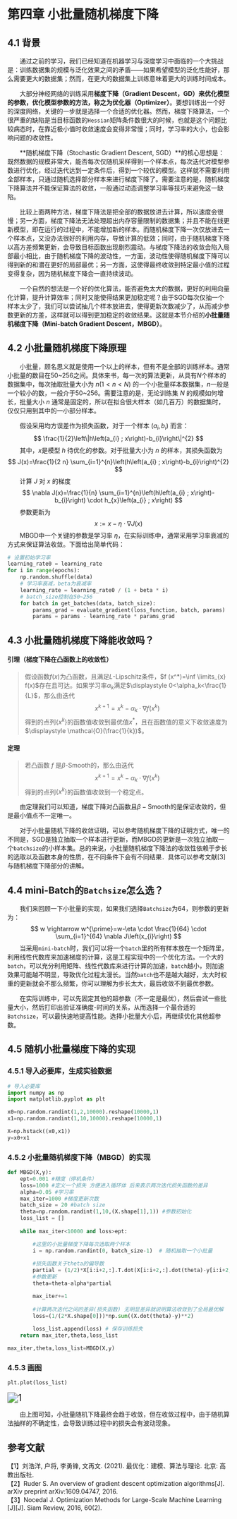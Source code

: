 # 第四章 小批量随机梯度下降

## 4.1 背景

&emsp;&emsp;通过之前的学习，我们已经知道在机器学习与深度学习中面临的一个大挑战是：训练数据集的规模与泛化效果之间的矛盾——如果希望模型的泛化性能好，那么需要更大的数据集；然而，在更大的数据集上训练意味着更大的训练时间成本。

&emsp;&emsp;大部分神经网络的训练采用**梯度下降（Gradient Descent，GD）**来优化模型的参数，优化模型参数的方法，称之为**优化器（Optimizer）**。要想训练出一个好的深度网络，关键的一步就是选择一个合适的优化器。然而，梯度下降算法，一个很严重的缺陷是当目标函数的`Hessian`矩阵条件数很大的时候，也就是这个问题比较病态时，在靠近极小值时收敛速度会变得非常慢；同时，学习率的大小，也会影响问题的收敛性。

&emsp;&emsp;**随机梯度下降（Stochastic Gradient Descent, SGD）**的核心思想是：既然数据的规模非常大，能否每次仅随机采样得到一个样本点，每次迭代对模型参数进行优化，经过迭代达到一定条件后，得到一个较优的模型。这样就不需要利用全部样本，只通过随机选择部分样本来进行梯度下降了。需要注意的是，随机梯度下降算法并不能保证算法的收敛，一般通过动态调整学习率等技巧来避免这一缺陷。

&emsp;&emsp;比较上面两种方法，梯度下降法是把全部的数据放进去计算，所以速度会很慢；另一方面，梯度下降法无法处理超出内存容量限制的数据集；并且不能在线更新模型，即在运行的过程中，不能增加新的样本。而随机梯度下降一次仅放进去一个样本点，又没办法很好的利用内存，导致计算的低效；同时，由于随机梯度下降以高方差频繁更新，会导致目标函数出现剧烈震动。与梯度下降法的收敛会陷入局部最小相比，由于随机梯度下降的波动性，一方面，波动性使得随机梯度下降可以得到新的和潜在更好的局部最优；另一方面，这使得最终收敛到特定最小值的过程变得复杂，因为随机梯度下降会一直持续波动。

&emsp;&emsp;一个自然的想法是一个好的优化算法，能否避免太大的数据，更好的利用向量化计算，提升计算效率；同时又能使得结果更加稳定呢？由于SGD每次仅抽一个样本太少了，我们可以尝试抽几个样本放进去，使得更新次数减少了，从而减少参数更新的方差，这样就可以得到更加稳定的收敛结果。这就是本节介绍的**小批量随机梯度下降（Mini-batch Gradient Descent，MBGD）**。

## 4.2 小批量随机梯度下降原理

&emsp;&emsp;小批量，顾名思义就是使用一个以上的样本，但有不是全部的训练样本。通常小批量的数目在50\~256之间。具体来书，每一次的算法更新，从具有$N$个样本的数据集中，每次抽取批量大小为 $n(1 < n < N)$ 的一个小批量样本数据集，$n$一般是一个较小的数，一般介于50\~256。需要注意的是，无论训练集 $N$ 的规模如何增长，批量大小 $n$ 通常是固定的，所以在拟合很大样本（如几百万）的数据集时，仅仅只用到其中的一小部分样本。

&emsp;&emsp;假设采用均方误差作为损失函数，对于一个样本 $(a_i,b_i)$ 而言：
$$
\frac{1}{2}\left\|h\left(a_{i} ; x\right)-b_{i}\right\|^{2}
$$
&emsp;&emsp;其中，$x$是模型 $h$ 待优化的参数。对于批量大小为 $n$ 的样本，其损失函数为
$$
J(x)=\frac{1}{2 n} \sum_{i=1}^{n}\left(h\left(a_{i} ; x\right)-b_{i}\right)^{2}
$$
&emsp;&emsp;计算 $J$ 对 $x$ 的梯度
$$
\nabla J(x)=\frac{1}{n} \sum_{i=1}^{n}\left(h\left(a_{i} ; x\right)-b_{i}\right) \cdot h_{x}\left(a_{i} ; x\right)
$$
&emsp;&emsp;参数更新为
$$
x:=x-\eta \cdot \nabla J(x)
$$
&emsp;&emsp;MBGD中一个关键的参数是学习率 $\eta$，在实际训练中，通常采用学习率衰减的方式来保证算法收敛。下面给出简单代码：

```python
# 设置初始学习率
learning_rate0 = learning_rate 
for i in range(epochs):
    np.random.shuffle(data)
    # 学习率衰减，beta为衰减率
    learning_rate = learning_rate0 / (1 + beta * i) 
    # batch_size控制在50~256
    for batch in get_batches(data, batch_size): 
        params_grad = evaluate_gradient(loss_function, batch, params)
        params = params - learning_rate * params_grad
```

## 4.3 小批量随机梯度下降能收敛吗？

#### 引理（梯度下降在凸函数上的收敛性）

> 假设函数$f(x)$为凸函数，且满足$L \text{-Lipschitz}$条件，$f (x^*)=\inf \limits_{x} f(x)$存在且可达。如果学习率$\alpha_k$满足$\displaystyle 0<\alpha_k<\frac{1}{L}$，那么由迭代
> $$
> x^{k+1}=x^{k}-\alpha_{k} \cdot \nabla f\left(x^{k}\right)
> $$
> 得到的点列$\{x^k\}$的函数值收敛到最优值$x^*$，且在函数值的意义下收敛速度为$\displaystyle \mathcal{O}(\frac{1}{k})$。

#### 定理

> 若凸函数 $f$ 是$\beta\text{-Smooth}$的，那么由迭代
> $$
> x^{k+1}=x^{k}-\alpha_{k} \cdot \nabla f\left(x^{k}\right)
> $$
> 得到的点列$\{x^k\}$的函数值收敛到一个稳定点。

&emsp;&emsp;由定理我们可以知道，梯度下降对凸函数且$\beta-\text{Smooth}$的是保证收敛的，但是最小值点不一定唯一。

&emsp;&emsp;对于小批量随机下降的收敛证明，可以参考随机梯度下降的证明方式，唯一的不同是，SGD是独立抽取一个样本进行更新，而MBGD的更新是一次独立抽取一个```batchsize```的小样本集。总的来说，小批量随机梯度下降法的收敛性依赖于步长的选取以及函数本身的性质，在不同条件下会有不同结果．具体可以参考文献\[3\]与随机梯度下降部分的讲解。

## 4.4 mini-Batch的```Batchsize```怎么选？

&emsp;&emsp;我们来回顾一下小批量的实现，如果我们选择```Batchsize```为64，则参数的更新为：
$$
w \rightarrow w^{\prime}=w-\eta \cdot \frac{1}{64} \cdot \sum_{i=1}^{64} \nabla J\left(x_{i}\right)
$$
&emsp;&emsp;当采用`mini-batch`时，我们可以将一个`batch`里的所有样本放在一个矩阵里，利用线性代数库来加速梯度的计算，这是工程实现中的一个优化方法。一个大的`batch`，可以充分利用矩阵、线性代数库来进行计算的加速，`batch`越小，则加速效果可能越不明显，导致优化过程太漫长。当然`batch`也不是越大越好，太大时权重的更新就会不那么频繁，你可以理解为步长太大，最后收敛不到最优参数。

&emsp;&emsp;在实际训练中，可以先固定其他的超参数（不一定是最优），然后尝试一些批量大小，然后打印出验证准确度-时间的关系，从而选择一个最合适的```Batchsize```，可以最快速地提高性能。选择小批量大小后，再继续优化其他超参数。

## 4.5 随机小批量梯度下降的实现

### 4.5.1 导入必要库，生成实验数据

```python
# 导入必要库
import numpy as np
import matplotlib.pyplot as plt

x0=np.random.randint(1,2,10000).reshape(10000,1) 
x1=np.random.randint(1,10,10000).reshape(10000,1)

X=np.hstack((x0,x1))
y=x0+x1
```

### 4.5.2 小批量随机梯度下降（MBGD）的实现

```python
def MBGD(X,y):
    ept=0.001 #精度（停机条件）
    loss=1000 #定义一个损失 方便进入循环体 后来表示两次迭代损失函数的差异
    alpha=0.05 #学习率
    max_iter=1000 #梯度更新次数
    batch_size = 20 #batch size
    theta=np.random.randint(1,10,(X.shape[1],1)) #参数初始化
    loss_list = []
    
    while max_iter<10000 and loss>ept:

        #这里的小批量梯度下降每次选取两个样本
        i = np.random.randint(0, batch_size-1)  # 随机抽取一个小批量
		
        #损失函数关于theta的偏导数 
        partial = (1/2)*X[i:i+2,:].T.dot(X[i:i+2,:].dot(theta)-y[i:i+2,:]) 		   
        #参数更新
        theta=theta-alpha*partial

        max_iter+=1
        
        #计算两次迭代之间的差异(损失函数) 无明显差异就说明算法收敛到了全局最优解
        loss=(1/(2*X.shape[0]))*np.sum((X.dot(theta)-y)**2) 
        
        loss_list.append(loss) # 保存训练损失	
    return max_iter,theta,loss_list

max_iter,theta,loss_list=MBGD(X,y)
```

### 4.5.3 画图

```python
plt.plot(loss_list)
```

<img src="images/ch04/01.png" alt="1" style="zoom:150%;" />

&emsp;&emsp;由上图可知，小批量随机下降最终会趋于收敛，但在收敛过程中，由于随机算法抽样的不确定性，会导致训练过程中的损失会有波动现象。

## 参考文献

【1】刘浩洋, 户将, 李勇锋, 文再文. (2021). 最优化：建模、算法与理论. 北京: 高教出版社.  
【2】Ruder S. An overview of gradient descent optimization algorithms[J]. arXiv preprint arXiv:1609.04747, 2016.  
【3】Nocedal J. Optimization Methods for Large-Scale Machine Learning [J][J]. Siam Review, 2016, 60(2).  


